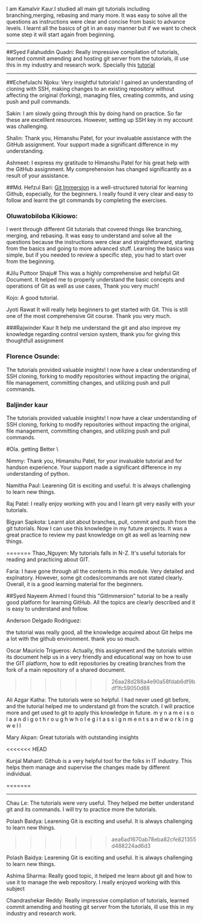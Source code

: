 
I am Kamalvir Kaur.I studied all main git tutorials including branching,merging, rebasing and many more. It was easy to solve all the questions as instructions were clear and concise from basic to advance levels. I learnt all the basics of git in an easy manner but if we want to check some step it will start again from beginning.


---
##Syed Falahuddin Quadri:
Really impressive compilation of tutorials, learned commit amending and hosting git server from the tutorials, ill use this in my industry and research work. Specially this [tutorial](https://gitimmersion.com/lab_50.html)

---



##Echefulachi Njoku:
Very insightful tutorials! I gained an understanding of cloning with SSH, making changes to an existing repository without affecting the original (forking), managing files, creating commits, and using push and pull commands.

Sakin:
I am slowly going through this by doing hand on practice. So far these are excelllent resources. However, setting up SSH key in my account was challenging.

Shalin:
Thank you, Himanshu Patel, for your invaluable assistance with the GitHub assignment. Your support made a significant difference in my understanding.

Ashmeet:
I express my gratitude to Himanshu Patel for his great help with the GitHub assignment. My comprehension has changed significantly as a result of your assistance.

##Md. Hefzul Bari:
[Git Immersion](https://gitimmersion.com/lab_01.html) is a well-structured tutorial for learning Github, especially, for the beginners. I really found it very clear and easy to follow and learnt the git commands by completing the exercises.


### Oluwatobiloba Kikiowo: 
I went through different Git tutorials that covered things like branching, merging, and rebasing. It was easy to understand and solve all the questions because the instructions were clear and straightforward, starting from the basics and going to more advanced stuff. Learning the basics was simple, but if you needed to review a specific step, you had to start over from the beginning.

#Jilu Puttoor Shaju#
This was a highly comprehensive and helpful Git Document. It helped me to properly understand the basic concepts and operations of Git as well as use cases, Thank you very much!

Kojo: A good tutorial. 

Jyoti Rawat
It will really help beginners to get started with Git. This is still one of the most comprehensive Git course. Thank you very much.


###Rajwinder Kaur
It help me understand the git and also improve my knowledge regarding control version system, thank you for giving this thoughtfull assignment

### Florence Osunde:
The tutorials provided valuable insights! I now have a clear understanding of SSH cloning, forking to modify repositories without impacting the original, file management, committing changes, and utilizing push and pull commands.

### Baljinder kaur
The tutorials provided valuable insights! I now have a clear understanding of SSH cloning, forking to modify repositories without impacting the original, file management, committing changes, and utilizing push and pull commands.

#Ola. getting Better \

Nimmy:
Thank you, Himanshu Patel, for your invaluable tutorial and for handson experience. Your support made a significant difference in my understanding of python.

Namitha Paul: Learening Git is exciting and useful. It is always challenging to learn new things.


Raj Patel:
I really enjoy working with you and I learn git very easily with your tutorials.


Bigyan Sapkota: 
Learnt alot about branches, pull, commit and push from the git tutorials. 
Now I can use this knowledge in my future projects. It was a great practice to review my past knowledge on git as well as learning new things.

=======
Thao_Nguyen:
My tutorials falls in N-Z. It's useful tutorials for reading and practicing about GIT.

Faria:
I have gone through all the contents in this module. Very detailed and explnatory. However, some git codes/commands are not stated clearly. Overall, it is a good learning material for the beginners.

##Syed Nayeem Ahmed 
I found this "GitImmersion" tutorial to be a really good platform for learning GitHub. All the topics are clearly described and it is easy to understand and follow.

Anderson Delgado Rodriguez: 

the tutorial was really good, all the knowledge acquired about Git helps me a lot with the github environment. thank you so much.

Oscar Mauricio Trigueros:
Actually, this assignment and the tutorials within its document help us in a very friendly and educational way on how to use the GIT platform, how to edit repositories by creating branches from the fork of a main repository of a shared document.
>>>>>>> 26aa28d288a4e90a58fdab6df9bdf1fc59050d88

Ali Azgar Katha:
The tutorials were so helpful. I had never used git before, and the tutorial helped me to understand git from the scratch. I will practice more and get used to git to apply this knowledge in  future.
m y   n a m e   i s   o l a   a n d   i   g o   t h r o u g h   w h o l e   g i t   a s s i g n m e n t s   a n d   w o r k i n g   w e l l 

Mary Akpan:
Great tutorials with outstanding insights
 
<<<<<<< HEAD

Kunjal Mahant:
Github is a very helpful tool for the folks in IT industry. This helps them manage and supervise the changes made by different individual.
 
=======
 
---------------
Chau Le:
The tutorials were very useful. They helped me better understand git and its commands. I will try to practice more the tutorials.

Polash Baidya: Learening Git is exciting and useful. It is always challenging to learn new things.
>>>>>>> aea6ad1670ab78eba82cfe821355d488224ad6d3

Polash Baidya: Learening Git is exciting and useful. It is always challenging to learn new things.


Ashima Sharma: Really good topic, it helped me learn about git and how to use it to manage the web repository. I really enjoyed working with this subject


Chandrashekar Reddy: Really impressive compilation of tutorials, learned commit amending and hosting git server from the tutorials, ill use this in my industry and research work.
